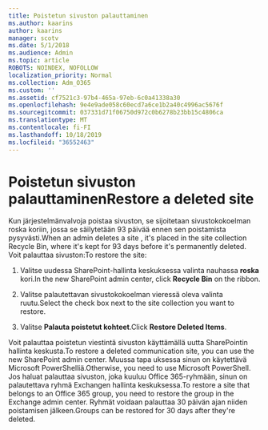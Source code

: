 ```yaml
---
title: Poistetun sivuston palauttaminen
ms.author: kaarins
author: kaarins
manager: scotv
ms.date: 5/1/2018
ms.audience: Admin
ms.topic: article
ROBOTS: NOINDEX, NOFOLLOW
localization_priority: Normal
ms.collection: Adm_O365
ms.custom: ''
ms.assetid: cf7521c3-97b4-465a-97eb-6c0a41338a30
ms.openlocfilehash: 9e4e9ade058c60ecd7a6ce1b2a40c4996ac5676f
ms.sourcegitcommit: 037331d71f06750d972c0b6278b23bb15c4806ca
ms.translationtype: MT
ms.contentlocale: fi-FI
ms.lasthandoff: 10/18/2019
ms.locfileid: "36552463"
---
```

# <a name="restore-a-deleted-site"></a><span data-ttu-id="ef3d5-102">Poistetun sivuston palauttaminen</span><span class="sxs-lookup"><span data-stu-id="ef3d5-102">Restore a deleted site</span></span>

<span data-ttu-id="ef3d5-103">Kun järjestelmänvalvoja poistaa sivuston, se sijoitetaan sivustokokoelman roska koriin, jossa se säilytetään 93 päivää ennen sen poistamista pysyvästi.</span><span class="sxs-lookup"><span data-stu-id="ef3d5-103">When an admin deletes a site , it's placed in the site collection Recycle Bin, where it's kept for 93 days before it's permanently deleted.</span></span> <span data-ttu-id="ef3d5-104">Voit palauttaa sivuston:</span><span class="sxs-lookup"><span data-stu-id="ef3d5-104">To restore the site:</span></span>
  
1. <span data-ttu-id="ef3d5-105">Valitse uudessa SharePoint-hallinta keskuksessa valinta nauhassa **roska** kori.</span><span class="sxs-lookup"><span data-stu-id="ef3d5-105">In the new SharePoint admin center, click **Recycle Bin** on the ribbon.</span></span> 
    
2. <span data-ttu-id="ef3d5-106">Valitse palautettavan sivustokokoelman vieressä oleva valinta ruutu.</span><span class="sxs-lookup"><span data-stu-id="ef3d5-106">Select the check box next to the site collection you want to restore.</span></span>
    
3. <span data-ttu-id="ef3d5-107">Valitse **Palauta poistetut kohteet**.</span><span class="sxs-lookup"><span data-stu-id="ef3d5-107">Click **Restore Deleted Items**.</span></span>
    
<span data-ttu-id="ef3d5-108">Voit palauttaa poistetun viestintä sivuston käyttämällä uutta SharePointin hallinta keskusta.</span><span class="sxs-lookup"><span data-stu-id="ef3d5-108">To restore a deleted communication site, you can use the new SharePoint admin center.</span></span> <span data-ttu-id="ef3d5-109">Muussa tapa uksessa sinun on käytettävä Microsoft PowerShelliä.</span><span class="sxs-lookup"><span data-stu-id="ef3d5-109">Otherwise, you need to use Microsoft PowerShell.</span></span> <span data-ttu-id="ef3d5-110">Jos haluat palauttaa sivuston, joka kuuluu Office 365-ryhmään, sinun on palautettava ryhmä Exchangen hallinta keskuksessa.</span><span class="sxs-lookup"><span data-stu-id="ef3d5-110">To restore a site that belongs to an Office 365 group, you need to restore the group in the Exchange admin center.</span></span> <span data-ttu-id="ef3d5-111">Ryhmät voidaan palauttaa 30 päivän ajan niiden poistamisen jälkeen.</span><span class="sxs-lookup"><span data-stu-id="ef3d5-111">Groups can be restored for 30 days after they're deleted.</span></span>
  

